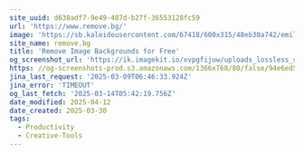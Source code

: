 ```yaml
---
site_uuid: d638adf7-9e49-487d-b27f-36553128fc59
url: 'https://www.remove.bg/'
image: 'https://sb.kaleidousercontent.com/67418/600x315/48eb30a742/emilia-og-image.jpg'
site_name: remove.bg
title: 'Remove Image Backgrounds for Free'
og_screenshot_url: 'https://ik.imagekit.io/xvpgfijuw/uploads_lossless_screenshots_20250527_RemoveBG_og_screenshot.jpeg'
https: //og-screenshots-prod.s3.amazonaws.com/1366x768/80/false/94e6ed553c665c9f5c4ebea5648849dbe9c8e4851a3039db155c141dbac1a5ba.jpeg
jina_last_request: '2025-03-09T06:46:33.924Z'
jina_error: 'TIMEOUT'
og_last_fetch: '2025-03-14T05:42:19.756Z'
date_modified: 2025-04-12
date_created: 2025-03-30
tags:
  - Productivity
  - Creative-Tools
---
```


